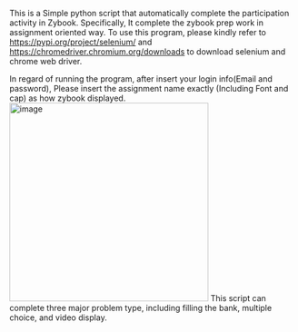 This is a Simple python script that automatically complete the participation activity in Zybook. Specifically, It complete the zybook prep work in assignment oriented way.
To use this program, please kindly refer to https://pypi.org/project/selenium/ and https://chromedriver.chromium.org/downloads to download selenium and chrome web driver.

In regard of running the program, after insert your login info(Email and password), Please insert the assignment name exactly (Including Font and cap) as how zybook displayed.
<img width="350" alt="image" src="https://github.com/Leozz04/Zybook-crack/assets/144947899/1d9a01f8-aee4-4994-91a2-fbf176b6c0ea">
This script can complete three major problem type, including filling the bank, multiple choice, and video display.

